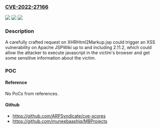 ### [CVE-2022-27166](https://cve.mitre.org/cgi-bin/cvename.cgi?name=CVE-2022-27166)
![](https://img.shields.io/static/v1?label=Product&message=Apache%20JSPWiki&color=blue)
![](https://img.shields.io/static/v1?label=Version&message=Apache%20JSPWiki%20&color=brightgreen)
![](https://img.shields.io/static/v1?label=Vulnerability&message=Cross-site%20scripting%20vulnerability%20on%20XHRHtml2Markup.jsp&color=brightgreen)

### Description

A carefully crafted request on XHRHtml2Markup.jsp could trigger an XSS vulnerability on Apache JSPWiki up to and including 2.11.2, which could allow the attacker to execute javascript in the victim's browser and get some sensitive information about the victim.

### POC

#### Reference
No PoCs from references.

#### Github
- https://github.com/ARPSyndicate/cve-scores
- https://github.com/muneebaashiq/MBProjects

